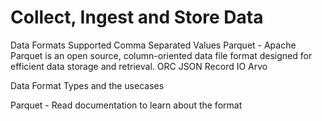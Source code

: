 # Collect, Ingest and Store Data
Data Formats Supported
   Comma Separated Values
   Parquet - Apache Parquet is an open source, column-oriented data file format designed for efficient data storage and retrieval.
   ORC
   JSON
   Record IO
   Arvo 

Data Format Types and the usecases 

Parquet  - Read documentation to learn about the format